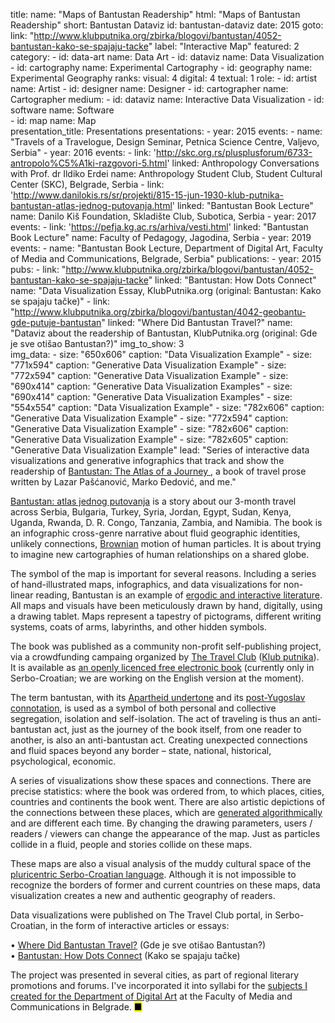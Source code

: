 title: 
    name: "Maps of Bantustan Readership"
    html: "Maps of Bantustan Readership"
    short: Bantustan Dataviz
id: bantustan-dataviz
date: 2015
goto:
    link: "http://www.klubputnika.org/zbirka/blogovi/bantustan/4052-bantustan-kako-se-spajaju-tacke"
    label: "Interactive Map"
featured: 2
category:
    - id: data-art
      name: Data Art
    - id: dataviz
      name: Data Visualization
    - id: cartography
      name: Experimental Cartography
    - id: geography
      name: Experimental Geography
ranks:
    visual: 4
    digital: 4
    textual: 1
role:
    - id: artist
      name: Artist
    - id: designer
      name: Designer
    - id: cartographer
      name: Cartographer
medium:
    - id: dataviz
      name: Interactive Data Visualization
    - id: software
      name: Software   
    - id: map
      name: Map     
presentation_title: Presentations
presentations:
    - year: 2015
      events:
        - name: "<span class='italic-style'>Travels of a Travelogue</span>, Design Seminar, Petnica Science Centre, Valjevo, Serbia"
    - year: 2016
      events:
        - link: 'http://skc.org.rs/plusplusforum/6733-antropolo%C5%A1ki-razgovori-5.html'
          linked: Anthropology Conversations with Prof. dr Ildiko Erdei
          name: Anthropology Student Club, Student Cultural Center (SKC), Belgrade, Serbia
        - link: 'http://www.danilokis.rs/sr/projekti/815-15-jun-1930-klub-putnika-bantustan-atlas-jednog-putovanja.html'
          linked: "Bantustan Book Lecture"
          name: Danilo Kiš Foundation, Skladište Club, Subotica, Serbia
    - year: 2017
      events:
        - link: 'https://pefja.kg.ac.rs/arhiva/vesti.html'
          linked: "Bantustan Book Lecture"
          name: Faculty of Pedagogy, Jagodina, Serbia
    - year: 2019
      events:
        - name: "<span class='italic-style'>Bantustan Book Lecture</span>, Department of Digital Art, Faculty of Media and Communications, Belgrade, Serbia"
publications:
    - year: 2015
      pubs:
        - link: "http://www.klubputnika.org/zbirka/blogovi/bantustan/4052-bantustan-kako-se-spajaju-tacke" 
          linked: "Bantustan: How Dots Connect"
          name: "Data Visualization Essay, KlubPutnika.org (original: <span class='italic-style'>Bantustan: Kako se spajaju tačke</span>)"
        - link: "http://www.klubputnika.org/zbirka/blogovi/bantustan/4042-geobantu-gde-putuje-bantustan" 
          linked: "Where Did Bantustan Travel?"
          name: "Dataviz about the readership of <span class='italic-style'>Bantustan</span>, KlubPutnika.org (original: <span class='italic-style'>Gde je sve otišao Bantustan?</span>)"
img_to_show: 3       
img_data:
    - size: "650x606"
      caption: "Data Visualization Example"
    - size: "771x594"
      caption: "Generative Data Visualization Example"
    - size: "772x594"
      caption: "Generative Data Visualization Example"
    - size: "690x414"
      caption: "Generative Data Visualization Examples"
    - size: "690x414"
      caption: "Generative Data Visualization Examples"
    - size: "554x554"
      caption: "Data Visualization Example"
    - size: "782x606"
      caption: "Generative Data Visualization Example"
    - size: "772x594"
      caption: "Generative Data Visualization Example"
    - size: "782x606"
      caption: "Generative Data Visualization Example"
    - size: "782x605"
      caption: "Generative Data Visualization Example"
lead: "Series of interactive data visualizations and generative infographics that track and show the readership of <a href='/work/projects/bantustan-book'><span class='italic-style'>Bantustan: The Atlas of a Journey</span> </a>, a book of travel prose written by Lazar Pašćanović, Marko Đedović, and me."

<a href='/work/projects/bantustan-book'><span class='italic-style'>Bantustan: atlas jednog putovanja</span></a> is a story about our 3-month travel across Serbia, Bulgaria, Turkey, Syria, Jordan, Egypt, Sudan, Kenya, Uganda, Rwanda, D. R. Congo, Tanzania, Zambia, and Namibia. The book is an infographic cross-genre narrative about fluid geographic identities, unlikely connections, <a href='/work/projects/kp-identity'>Brownian</a> motion of human particles. It is about trying to imagine new cartographies of human relationships on a shared globe.

The symbol of the <span class='italic-style'>map</span> is important for several reasons. Including a series of hand-illustrated maps, infographics, and data visualizations for non-linear reading, <span class='italic-style'>Bantustan</span> is an example of <a href='https://www.articleworld.org/index.php/Ergodic_literature' target='_blank'>ergodic and interactive literature</a>. All maps and visuals have been meticulously drawn by hand, digitally, using a drawing tablet. Maps represent a tapestry of pictograms, different writing systems, coats of arms, labyrinths, and other hidden symbols.

The book was published as a community non-profit self-publishing project, via a crowdfunding campaing organized by <a href='http://www.thetravelclub.org/about-the-club' target='_blank'>The Travel Club</a> (<a href='http://www.klubputnika.org/o-klub-putnika' target='_blank'>Klub putnika</a>). It is available as <a href='http://www.klubputnika.org/tmp/Bantustan.pdf' target='_blank'>an openly licenced free electronic book</a> (currently only in Serbo-Croatian; we are working on the English version at the moment). 

The term <span class='italic-style'>bantustan</span>, with its <a href='https://en.wikipedia.org/wiki/Bantustan' target='_blank'>Apartheid undertone</a> and its <a href='http://monumenttotransformation.org/atlas-of-transformation/html/b/balkans/social-change-in-the-balkans-rastko-mocnik.html' target='_blank'>post-Yugoslav connotation</a>, is used as a symbol of both personal and collective segregation, isolation and self-isolation. The act of traveling is thus an <span class='italic-style'>anti-bantustan</span> act, just as the journey of the book itself, from one reader to another, is also an <span class='italic-style'>anti-bantustan</span> act. Creating unexpected connections and fluid spaces beyond any border – state, national, historical, psychological, economic.

A series of visualizations show these spaces and connections. There are precise statistics: where the book was ordered from, to which places, cities, countries and continents the book went. There are also artistic depictions of the connections between these places, which are <a href='https://en.wikipedia.org/wiki/Algorithmic_art' target='_blank'>generated algorithmically</a> and are different each time. By changing the drawing parameters, users / readers / viewers can change the appearance of the map. Just as particles collide in a fluid, people and stories collide on these maps.

These maps are also a visual analysis of the muddy cultural space of the <a href='https://en.wikipedia.org/wiki/Serbo-Croatian' target='_blank'>pluricentric Serbo-Croatian language</a>. Although it is not impossible to recognize the borders of former and current countries on these maps, data visualization creates a new and authentic geography of readers.

Data visualizations were published on The Travel Club portal, in Serbo-Croatian, in the form of interactive articles or essays:
 
<span class='bullet-padding'>•</span> <a href='http://www.klubputnika.org/zbirka/blogovi/bantustan/4042-geobantu-gde-putuje-bantustan' target='_blank'><span class='italic-style'>Where Did Bantustan Travel?</span></a> (<span class='italic-style'>Gde je sve otišao Bantustan?</span>)<br>
<span class='bullet-padding'>•</span> <a href='http://www.klubputnika.org/zbirka/blogovi/bantustan/4052-bantustan-kako-se-spajaju-tacke' target='_blank'><span class='italic-style'>Bantustan: How Dots Connect</span></a> (<span class='italic-style'>Kako se spajaju tačke</span>)<br>

The project was presented in several cities, as part of regional literary promotions and forums. I've incorporated it into syllabi for the <a href='/work/teaching#academic'>subjects I created for the Department of Digital Art</a> at the Faculty of Media and Communications in Belgrade. <mark>&#9632;</mark>